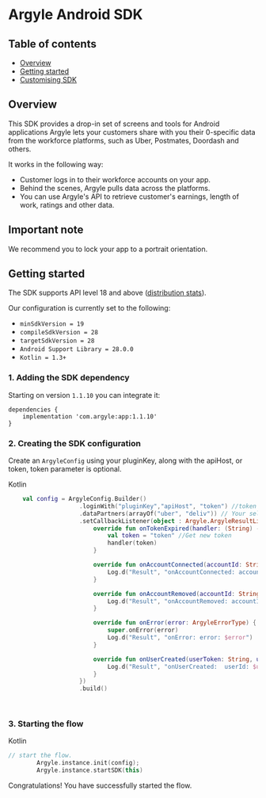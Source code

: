# Argyle Android SDK

## Table of contents

* [Overview](#overview)
* [Getting started](#getting-started)
* [Customising SDK](#customising-sdk)

## Overview

This SDK provides a drop-in set of screens and tools for Android applications Argyle lets your customers share with you their 0-specific data from the workforce platforms, such as Uber, Postmates, Doordash and others. 

It works in the following way:

- Customer logs in to their workforce accounts on your app.
- Behind the scenes, Argyle pulls data across the platforms.
- You can use Argyle's API to retrieve customer's earnings, length of work, ratings and other data.

## Important note

We recommend you to lock your app to a portrait orientation.

## Getting started


The SDK supports API level 18 and above ([distribution stats](https://developer.android.com/about/dashboards/index.html)).

Our configuration is currently set to the following:

- `minSdkVersion = 19`
- `compileSdkVersion = 28`
- `targetSdkVersion = 28`
- `Android Support Library = 28.0.0`
- `Kotlin = 1.3+`

### 1. Adding the SDK dependency

Starting on version `1.1.10` you can integrate it:


```app-gradle
dependencies {
    implementation 'com.argyle:app:1.1.10'
}
```

### 2. Creating the SDK configuration

Create an `ArgyleConfig` using your pluginKey, along with the apiHost, or token, token parameter is optional.

Kotlin

``` kotlin
    val config = ArgyleConfig.Builder()
                    .loginWith("pluginKey","apiHost", "token") //token required just in JAVA. 
                    .dataPartners(arrayOf("uber", "deliv")) // Your selected data partners.
                    .setCallbackListener(object : Argyle.ArgyleResultListener {
                        override fun onTokenExpired(handler: (String) -> Unit) {
                            val token = "token" //Get new token
                            handler(token)
                        }

                        override fun onAccountConnected(accountId: String, userId: String) {
                            Log.d("Result", "onAccountConnected: accountId: $accountId userId: $userId")
                        }

                        override fun onAccountRemoved(accountId: String, userId: String) {
                            Log.d("Result", "onAccountRemoved: accountId: $accountId userId: $userId")
                        }

                        override fun onError(error: ArgyleErrorType) {
                            super.onError(error)
                            Log.d("Result", "onError: error: $error")
                        }

                        override fun onUserCreated(userToken: String, userId: String) {
                            Log.d("Result", "onUserCreated:  userId: $userId userToken: $userToken")
                        }
                    })
                    .build()
  
                    
```

### 3. Starting the flow


Kotlin

``` kotlin
// start the flow.
        Argyle.instance.init(config);
        Argyle.instance.startSDK(this)
```


Congratulations! You have successfully started the flow.
